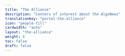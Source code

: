 ```yaml
---
title: "The Alliance"
description: "Centers of interest about the AlgoNews"
translationKey: "portal-the-alliance"
icon: "people-fill"
cardwidth: "auto"
layout: "the-alliance"
weight: 4
toc: false
draft: false
---
```

